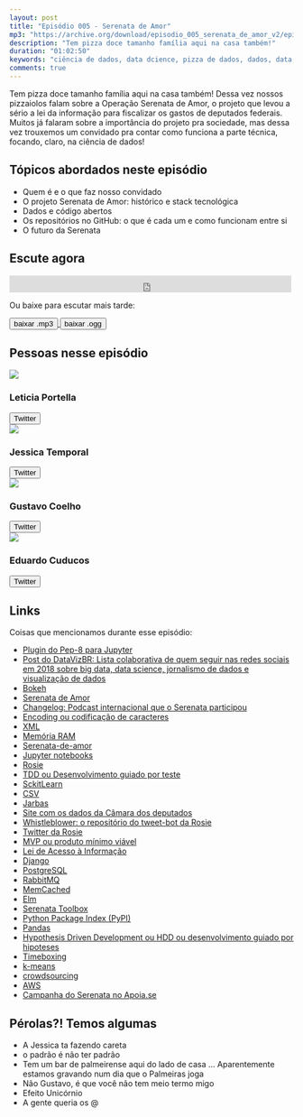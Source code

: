 ```yaml
---
layout: post
title: "Episódio 005 - Serenata de Amor"
mp3: "https://archive.org/download/episodio_005_serenata_de_amor_v2/episodio_005_serenata_de_amor_v2.mp3"
description: "Tem pizza doce tamanho família aqui na casa também!"
duration: "01:02:50"
keywords: "ciência de dados, data dcience, pizza de dados, dados, data, data science pizza, python, ds, machine learning, bootcamp, ensino, aprendizado"
comments: true
---
```


Tem pizza doce tamanho família aqui na casa também! Dessa vez nossos pizzaiolos falam sobre a Operação Serenata de Amor, o projeto que levou a sério a lei da informação para fiscalizar os gastos de deputados federais. Muitos já falaram sobre a importância do projeto pra sociedade, mas dessa vez trouxemos um convidado pra contar como funciona a parte técnica, focando, claro, na ciência de dados!

## Tópicos abordados neste episódio

- Quem é e o que faz nosso convidado
- O projeto Serenata de Amor: histórico e stack tecnológica
- Dados e código abertos
- Os repositórios no GitHub: o que é cada um e como funcionam entre si
- O futuro da Serenata

## Escute agora

<div class="player-div">
<iframe src="https://archive.org/embed/episodio_005_serenata_de_amor_v2" width="500" height="30" frameborder="0" webkitallowfullscreen="true" mozallowfullscreen="true" allowfullscreen></iframe>
</div>

Ou baixe para escutar mais tarde:
<div class="download">
  <a href="https://archive.org/download/episodio_005_serenata_de_amor_v2/episodio_005_serenata_de_amor_v2.mp3">
    <button class="btn btn-mp3">baixar .mp3</button>
  </a>
  <a href="https://archive.org/download/episodio_005_serenata_de_amor_v2/episodio_005_serenata_de_amor_v2.ogg">
    <button class="btn btn-ogg">baixar .ogg</button>
  </a>
</div>

## Pessoas nesse episódio

<div class="row">
  <div class="pizzaiolo-img">
    <img class="img-circle" src="https://pbs.twimg.com/profile_images/949336700895014912/1UVzY3Ms_400x400.jpg">
  </div>
  <div>
    <h3>Leticia Portella</h3>
    <a href="https://twitter.com/leleportella">
      <button class="btn btn-twitter">Twitter</button>
    </a>
  </div>
</div>
<div class="row">
  <div class="pizzaiolo-img">
    <img class="img-circle" src="https://pbs.twimg.com/profile_images/950517230038548480/3LLLh6G5_400x400.jpg">
  </div>
  <div>
    <h3>Jessica Temporal</h3>
    <a href="https://twitter.com/jesstemporal">
      <button class="btn btn-twitter">Twitter</button>
    </a>
  </div>
</div>
<div class="row">
  <div class="pizzaiolo-img">
    <img class="img-circle" src="https://pbs.twimg.com/profile_images/927578792419356672/Xs18O64r_400x400.jpg">
  </div>
  <div>
    <h3>Gustavo Coelho</h3>
    <a href="https://twitter.com/gusrabbit">
      <button class="btn btn-twitter">Twitter</button>
    </a>
  </div>
</div>
<div class="row">
  <div class="pizzaiolo-img">
    <img class="img-circle" src="https://pbs.twimg.com/profile_images/436286408362192896/9C9FHf6t_400x400.jpeg">
  </div>
  <div>
    <h3>Eduardo Cuducos</h3>
    <a href="https://twitter.com/cuducos">
      <button class="btn btn-twitter">Twitter</button>
    </a>
  </div>
</div>

## Links

Coisas que mencionamos durante esse episódio:
- [Plugin do Pep-8 para Jupyter](https://github.com/kenkoooo/jupyter-autopep8)
- [Post do DataVizBR: Lista colaborativa de quem seguir nas redes sociais em 2018 sobre big data, data science, jornalismo de dados e visualização de dados](https://medium.com/datavizbr/lista-colaborativa-de-quem-seguir-nas-redes-sociais-em-2018-sobre-big-data-data-science-f776dbf333b3)
- [Bokeh](https://bokeh.pydata.org/)
- [Serenata de Amor](https://serenata.ai/)
- [Changelog: Podcast internacional que o Serenata participou](https://changelog.com/podcast/268)
- [Encoding ou codificação de caracteres](https://pt.wikipedia.org/wiki/Codifica%C3%A7%C3%A3o_de_caracteres)
- [XML](https://pt.wikipedia.org/wiki/XML)
- [Memória RAM](https://pt.wikipedia.org/wiki/RAM)
- [Serenata-de-amor](https://github.com/okfn-brasil/serenata-de-amor)
- [Jupyter notebooks](http://jupyter.org/)
- [Rosie](https://github.com/okfn-brasil/rosie)
- [TDD ou Desenvolvimento guiado por teste](https://pt.wikipedia.org/wiki/Test_Driven_Development)
- [SckitLearn](http://scikit-learn.org/)
- [CSV](https://pt.wikipedia.org/wiki/Comma-separated_values)
- [Jarbas](https://github.com/okfn-brasil/jarbas/)
- [Site com os dados da Câmara dos deputados](https://dadosabertos.camara.leg.br/)
- [Whistleblower: o repositório do tweet-bot da Rosie](https://github.com/okfn-brasil/whistleblower)
- [Twitter da Rosie](http://twitter.com/rosiedaserenata)
- [MVP ou produto mínimo viável](https://pt.wikipedia.org/wiki/Produto_vi%C3%A1vel_m%C3%ADnimo)
- [Lei de Acesso à Informação](http://www.acessoainformacao.gov.br/assuntos/conheca-seu-direito/a-lei-de-acesso-a-informacao)
- [Django](https://www.djangoproject.com/)
- [PostgreSQL](https://www.postgresql.org/)
- [RabbitMQ](https://www.rabbitmq.com/)
- [MemCached](http://memcached.org/)
- [Elm](http://elm-lang.org/)
- [Serenata Toolbox](https://github.com/okfn-brasil/serenata-toolbox)
- [Python Package Index (PyPI)](https://pypi.python.org/pypi)
- [Pandas](https://pandas.pydata.org/)
- [Hypothesis Driven Development ou HDD ou desenvolvimento guiado por hipoteses](https://hackerchick.com/hypothesis-driven-development/)
- [Timeboxing](https://www.mindtools.com/pages/article/timeboxing.htm)
- [k-means](https://pt.wikipedia.org/wiki/K-means)
- [crowdsourcing](https://pt.wikipedia.org/wiki/Crowdsourcing)
- [AWS](https://aws.amazon.com/pt/)
- [Campanha do Serenata no Apoia.se](http://apoia.se/serenata)

## Pérolas?! Temos algumas

- A Jessica ta fazendo careta
- o padrão é não ter padrão
- Tem um bar de palmeirense aqui do lado de casa ... Aparentemente estamos gravando num dia que o Palmeiras joga
- Não Gustavo, é que você não tem meio termo migo
- Efeito Unicórnio
- A gente queria os @
